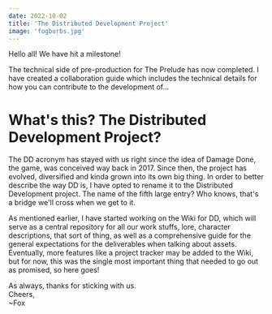 ```yaml
---
date: 2022-10-02
title: 'The Distributed Development Project'
image: 'fogburbs.jpg'
---
```


Hello all! We have hit a milestone!

The technical side of pre-production for The Prelude has now completed. I have created a collaboration guide which includes the technical details for how you can contribute to the development of...

# What's this? The Distributed Development Project?

The DD acronym has stayed with us right since the idea of Damage Done, the game, was conceived way back in 2017. Since then, the project has evolved, diversified and kinda grown into its own big thing. In order to better describe the way DD is, I have opted to rename it to the Distributed Development project. The name of the fifth large entry? Who knows, that's a bridge we'll cross when we get to it.

As mentioned earlier, I have started working on the Wiki for DD, which will serve as a central repository for all our work stuffs, lore, character descriptions, that sort of thing, as well as a comprehensive guide for the general expectations for the deliverables when talking about assets. Eventually, more features like a project tracker may be added to the Wiki, but for now, this was the single most important thing that needed to go out as promised, so here goes!

As always, thanks for sticking with us.  
Cheers,  
~Fox